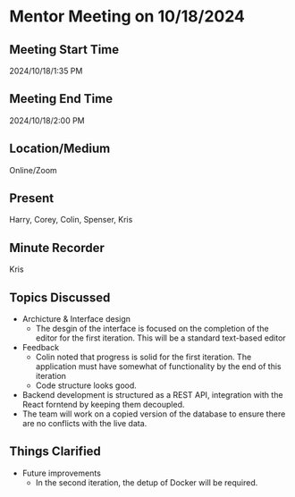 # Mentor Meeting on 10/18/2024

## Meeting Start Time

2024/10/18/1:35 PM

## Meeting End Time

2024/10/18/2:00 PM

## Location/Medium

Online/Zoom

## Present

Harry, Corey, Colin, Spenser, Kris

## Minute Recorder

Kris 

## Topics Discussed
  + Archicture & Interface design
    - The desgin of the interface is focused on the completion of the editor for the first iteration. This will be a standard text-based editor
  + Feedback
    - Colin noted that progress is solid for the first iteration. The application must have somewhat of functionality by the end of this iteration
    - Code structure looks good.
  + Backend development is structured as a REST API, integration with the React forntend by keeping them decoupled.
  + The team will work on a copied version of the database to ensure there are no conflicts with the live data.

## Things Clarified
  + Future improvements
    - In the second iteration, the detup of Docker will be required.

